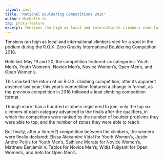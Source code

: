 ```yaml
---
layout: post
title: "National Bouldering Competitions 2018"
author: Michelle Co
tag: photo-feature
excerpt: Tensions ran high as local and international climbers vied for a spot in the podium during the R.O.X. Zero Gravity International Bouldering Competition 2018. 
---
```


Tensions ran high as local and international climbers vied for a spot in the podium during the R.O.X. Zero Gravity International Bouldering Competition 2018. 

Held last May 19 and 20, the competition featured six categories: Youth Men’s, Youth Women’s, Novice Men’s, Novice Women’s, Open Men’s, and Open Women’s.

This marked the return of an R.O.X. climbing competition, after its apparent absence last year; this year’s competition featured a change in format, as the previous competition in 2016 followed a lead climbing competition format.

Though more than a hundred climbers registered to join, only the top six climbers of each category advanced to the finals after the qualifiers, in which the competitors were ranked by the number of boulder problems they were able to top, and the number of zones they were able to reach. 

But finally, after a fierce(?) competition between the climbers, the winners were finally declared: Elissa Alexandre Vidal for Youth Women’s, Justin Andrei Perjis for Youth Men’s, Saihlene Morata for Novice Women’s, Matthew Benjamin V. Tabios for Novice Men’s, Widia Fujiyanti for Open Women’s, and Seto for Open Men’s. 